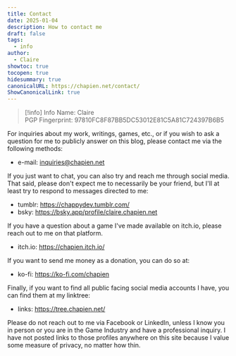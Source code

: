 ```yaml
---
title: Contact
date: 2025-01-04
description: How to contact me
draft: false
tags:
  - info
author:
  - Claire
showtoc: true
tocopen: true
hidesummary: true
canonicalURL: https://chapien.net/contact/
ShowCanonicalLink: true
---
```

> [!info] Info
> Name: Claire  
> PGP Fingerprint: 97810FC8F87BB5DC53012E81C5A81C724397B6B5

For inquiries about my work, writings, games, etc., or if you wish to ask a question for me to publicly answer on this blog, please contact me via the following methods:
- e-mail: inquiries@chapien.net

If you just want to chat, you can also try and reach me through social media. That said, please don't expect me to necessarily be your friend, but I'll at least try to respond to messages directed to me:
- tumblr: https://chappydev.tumblr.com/
- bsky: https://bsky.app/profile/claire.chapien.net

If you have a question about a game I've made available on itch.io, please reach out to me on that platform.
- itch.io: https://chapien.itch.io/

If you want to send me money as a donation, you can do so at:
- ko-fi: https://ko-fi.com/chapien

Finally, if you want to find all public facing social media accounts I have, you can find them at my linktree:
- links: https://tree.chapien.net/

Please do not reach out to me via Facebook or LinkedIn, unless I know you in person or you are in the Game Industry and have a professional inquiry. I have not posted links to those profiles anywhere on this site because I value some measure of privacy, no matter how thin.
